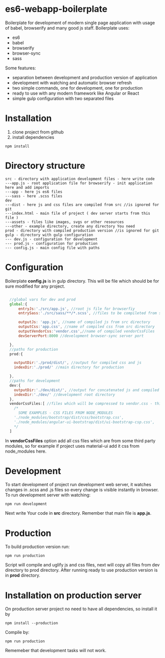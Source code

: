 # es6-webapp-boilerplate
Boilerplate for development of modern single page application with usage of babel, browserify and many good js staff. Boilerplate uses:
- es6
- babel
- browserify
- browser-sync
- sass

Some features:
- separation between development and production version of application
- development with watching and automatic browser refresh
- two simple commands, one for development, one for production
- ready to use with any modern framework like Angular or React
- simple gulp configuration with two separated files


# Installation

1. clone project from github
2. install dependencies

```
npm install
```

# Directory structure

```
src - directory with application development files - here write code
---app.js - root application file for browserify - init application here and add imports
---app - here js es6 files
---sass - here .scss files
dev
---dist - here js and css files are compiled from src //is ignored for git
---index.html - main file of project ( dev server starts from this file )
---assets - files like images, svgs or other resources
---other - example directory, create any directory You need
prod - directory with compiled production version //is ignored for git
gulp - directory with gulp configuration
--- dev.js - configuration for development
--- prod.js - configuration for production
--- config.js - main config file with paths

```

# Configuration

Boilerplate **config.js** is in gulp directory. This will be file which should be for sure modified for any project.

```javascript

  //global vars for dev and prod
  global:{
      entryJs:'./src/app.js', //root js file for browserfiy
      entrySass:'./src/sass/**/*.scss', //files to be compileted from sass to app.css

      outputJs: 'app.js', //name of compiled js from src directory
      outputCss:'app.css', //name of compiled css from src directory
      outputVendorCss:'vendor.css',//name of compiled vendorCssFiles
      devServerPort:8000 //development browser-sync server port

  },
  //paths for production
  prod:{

    outputDir:'./prod/dist/', //output for compiled css and js
    indexDir:'./prod/' //main directory for production

  },
  //paths for development
  dev:{
    outputDir:'./dev/dist/', //output for concatenated js and compiled css
    indexDir:'./dev/' //development root directory
  },
  vendorCssFiles:[ //files which will be compressed to vendor.css - third party modules css
    /*
      SOME EXAMPLES - CSS FILES FROM NODE_MODULES
    './node_modules/bootstrap/dist/css/bootstrap.css',
    './node_modules/angular-ui-bootstrap/dist/ui-bootstrap-csp.css',
    */
  ]

```

In **vendorCssFiles** option add all css files which are from some third party modules, so for example if project 
uses material-ui add it css from node_modules here.

# Development

To start development of project run development web server, it watches changes in .scss and .js files so every change
is visible instantly in browser. To run development server with watching:

``` npm run development ```

Next write Your code in **src** directory. Remember that main file is **app.js**.

# Production

To build production version run:
```
npm run production
```

Script will compile and uglify js and css files, next will copy all files from dev directory to prod directory. After running ready
to use production version is in **prod** directory.

# Installation on production server

On production server project no need to have all dependencies, so install it by 
```
npm install --production
```

Compile by:
```
npm run production
```

Rememeber that development tasks will not work.



